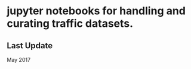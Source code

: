 jupyter notebooks for handling and curating traffic datasets.
============================


Last Update 
----
May 2017